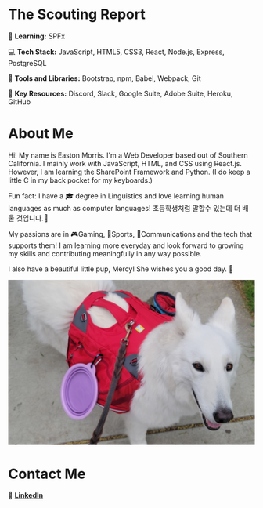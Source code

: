 # The Scouting Report

:notebook: **Learning:** SPFx

:computer: **Tech Stack:** JavaScript, HTML5, CSS3, React, Node.js, Express, PostgreSQL

:nut_and_bolt: **Tools and Libraries:** Bootstrap, npm, Babel, Webpack, Git

:key: **Key Resources:** Discord, Slack, Google Suite, Adobe Suite, Heroku, GitHub

# About Me

Hi! My name is Easton Morris. I'm a Web Developer based out of Southern California. I mainly work with JavaScript, HTML, and CSS using React.js.
However, I am learning the SharePoint Framework and Python. (I do keep a little C in my back pocket for my keyboards.)

Fun fact: I have a :mortar_board: degree in Linguistics and love learning human languages as much as computer languages! 초등학생처럼 말할수 있는데 더 배울 것입니다.:bow:

My passions are in :video_game:Gaming, :basketball:Sports, :calling:Communications and the tech that supports them! I am learning more everyday and look
forward to growing my skills and contributing meaningfully in any way possible.

I also have a beautiful little pup, Mercy! She wishes you a good day. :angel:

![Mercy](https://github.com/easton-morris/easton-morris/blob/main/images/MercyRedPackSM.jpg)

# Contact Me

:office: [**LinkedIn**](https://www.linkedin.com/in/easton-morris-39408967/)
